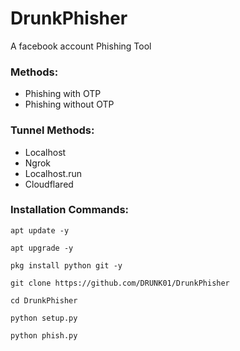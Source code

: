 # DrunkPhisher
A facebook account Phishing Tool

### Methods:
* Phishing with OTP
* Phishing without OTP

### Tunnel Methods:
* Localhost
* Ngrok
* Localhost.run
* Cloudflared

### Installation Commands:
```
apt update -y

apt upgrade -y

pkg install python git -y

git clone https://github.com/DRUNK01/DrunkPhisher

cd DrunkPhisher

python setup.py

python phish.py
```

